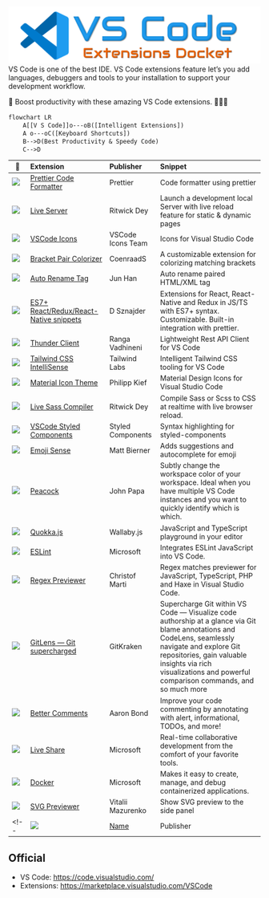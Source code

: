 <img src="icons/logo.png" alt="VSCode Extensions Docket"> 
VS Code is one of the best IDE. VS Code extensions feature let’s you add languages, debuggers and tools to your installation to support your development workflow. 

💪 Boost productivity with these amazing VS Code extensions. 🚀🚀🚀
```mermaid
flowchart LR
    A[[V S Code]]o---oB([Intelligent Extensions])
    A o---oC([Keyboard Shortcuts])
    B-->D(Best Productivity & Speedy Code)
    C-->D
```
    
| 📍      | Extension | Publisher| Snippet |
|  ---      | :---      | :---     |  :---   |
|<img width="100" src="https://esbenp.gallerycdn.vsassets.io/extensions/esbenp/prettier-vscode/9.2.0/1643472694801/Microsoft.VisualStudio.Services.Icons.Default"> | [Prettier Code Formatter](https://marketplace.visualstudio.com/items?itemName=esbenp.prettier-vscode) | Prettier | Code formatter using prettier |
|<img width="100" src="https://ritwickdey.gallerycdn.vsassets.io/extensions/ritwickdey/liveserver/5.7.4/1643011470561/Microsoft.VisualStudio.Services.Icons.Default"> | [Live Server](https://marketplace.visualstudio.com/items?itemName=ritwickdey.LiveServer) |Ritwick Dey |Launch a development local Server with live reload feature for static & dynamic pages |
|<img width="100" src="https://vscode-icons-team.gallerycdn.vsassets.io/extensions/vscode-icons-team/vscode-icons/11.8.0/1638640450382/Microsoft.VisualStudio.Services.Icons.Default"> | [VSCode Icons](https://marketplace.visualstudio.com/items?itemName=vscode-icons-team.vscode-icons) |VSCode Icons Team |Icons for Visual Studio Code |
|<img width="100" src="https://coenraads.gallerycdn.vsassets.io/extensions/coenraads/bracket-pair-colorizer/1.0.62/1639429155773/Microsoft.VisualStudio.Services.Icons.Default" > | [Bracket Pair Colorizer](https://marketplace.visualstudio.com/items?itemName=CoenraadS.bracket-pair-colorizer) |CoenraadS |A customizable extension for colorizing matching brackets |
|<img width="100" src="https://formulahendry.gallerycdn.vsassets.io/extensions/formulahendry/auto-rename-tag/0.1.9/1634044270873/Microsoft.VisualStudio.Services.Icons.Default" > | [Auto Rename Tag](https://marketplace.visualstudio.com/items?itemName=formulahendry.auto-rename-tag) |Jun Han |Auto rename paired HTML/XML tag |
|<img width="100" src="https://dsznajder.gallerycdn.vsassets.io/extensions/dsznajder/es7-react-js-snippets/4.1.0/1642684475025/Microsoft.VisualStudio.Services.Icons.Default" > | [ES7+ React/Redux/React-Native snippets](https://marketplace.visualstudio.com/items?itemName=dsznajder.es7-react-js-snippets) | D Sznajder |Extensions for React, React-Native and Redux in JS/TS with ES7+ syntax. Customizable. Built-in integration with prettier.|
|<img width="100" src="https://rangav.gallerycdn.vsassets.io/extensions/rangav/vscode-thunder-client/1.11.1/1643291824820/Microsoft.VisualStudio.Services.Icons.Default" > | [Thunder Client](https://marketplace.visualstudio.com/items?itemName=rangav.vscode-thunder-client) |Ranga Vadhineni | Lightweight Rest API Client for VS Code|
|<img width="100" src="https://bradlc.gallerycdn.vsassets.io/extensions/bradlc/vscode-tailwindcss/0.7.6/1642429283725/Microsoft.VisualStudio.Services.Icons.Default" > | [Tailwind CSS IntelliSense](https://marketplace.visualstudio.com/items?itemName=bradlc.vscode-tailwindcss) | Tailwind Labs |Intelligent Tailwind CSS tooling for VS Code |
|<img width="100" src="https://pkief.gallerycdn.vsassets.io/extensions/pkief/material-icon-theme/4.13.0/1644538706149/Microsoft.VisualStudio.Services.Icons.Default"> | [Material Icon Theme](https://marketplace.visualstudio.com/items?itemName=PKief.material-icon-theme) | Philipp Kief |Material Design Icons for Visual Studio Code |
|<img width="100" src="https://ritwickdey.gallerycdn.vsassets.io/extensions/ritwickdey/live-sass/3.0.0/1531332580258/Microsoft.VisualStudio.Services.Icons.Default" > | [Live Sass Compiler](https://marketplace.visualstudio.com/items?itemName=ritwickdey.live-sass) | Ritwick Dey |Compile Sass or Scss to CSS at realtime with live browser reload.|
|<img width="100" src="https://styled-components.gallerycdn.vsassets.io/extensions/styled-components/vscode-styled-components/1.7.2/1639156137415/Microsoft.VisualStudio.Services.Icons.Default" > | [VSCode Styled Components](https://marketplace.visualstudio.com/items?itemName=styled-components.vscode-styled-components) | Styled Components | Syntax highlighting for styled-components | 
|<img width="100" src="https://bierner.gallerycdn.vsassets.io/extensions/bierner/emojisense/0.9.0/1631061871283/Microsoft.VisualStudio.Services.Icons.Default" > | [Emoji Sense](https://marketplace.visualstudio.com/items?itemName=bierner.emojisense) | Matt Bierner | Adds suggestions and autocomplete for emoji | 
|<img width="100" src="https://johnpapa.gallerycdn.vsassets.io/extensions/johnpapa/vscode-peacock/4.0.0/1637123141619/Microsoft.VisualStudio.Services.Icons.Default" > | [Peacock](https://marketplace.visualstudio.com/items?itemName=johnpapa.vscode-peacock) | John Papa | Subtly change the workspace color of your workspace. Ideal when you have multiple VS Code instances and you want to quickly identify which is which. | 
|<img width="100" src="https://wallabyjs.gallerycdn.vsassets.io/extensions/wallabyjs/quokka-vscode/1.0.450/1646864293010/Microsoft.VisualStudio.Services.Icons.Default" > | [Quokka.js](https://marketplace.visualstudio.com/items?itemName=WallabyJs.quokka-vscode) | Wallaby.js | JavaScript and TypeScript playground in your editor |
|<img width="100" src="https://dbaeumer.gallerycdn.vsassets.io/extensions/dbaeumer/vscode-eslint/2.2.3/1642067257652/Microsoft.VisualStudio.Services.Icons.Default" > | [ESLint](URL) | Microsoft | Integrates ESLint JavaScript into VS Code. |
|<img width="100" src="https://chrmarti.gallerycdn.vsassets.io/extensions/chrmarti/regex/0.4.0/1614893264407/Microsoft.VisualStudio.Services.Icons.Default" > | [Regex Previewer](https://marketplace.visualstudio.com/items?itemName=chrmarti.regex) | Christof Marti | Regex matches previewer for JavaScript, TypeScript, PHP and Haxe in Visual Studio Code. | 
|<img width="100" src="https://eamodio.gallerycdn.vsassets.io/extensions/eamodio/gitlens/12.0.5/1647557310304/Microsoft.VisualStudio.Services.Icons.Default" > | [GitLens — Git supercharged](https://marketplace.visualstudio.com/items?itemName=eamodio.gitlens) | GitKraken | Supercharge Git within VS Code — Visualize code authorship at a glance via Git blame annotations and CodeLens, seamlessly navigate and explore Git repositories, gain valuable insights via rich visualizations and powerful comparison commands, and so much more |
|<img width="100" src="https://aaron-bond.gallerycdn.vsassets.io/extensions/aaron-bond/better-comments/2.1.0/1594671781043/Microsoft.VisualStudio.Services.Icons.Default" > | [Better Comments](https://marketplace.visualstudio.com/items?itemName=aaron-bond.better-comments) | Aaron Bond | Improve your code commenting by annotating with alert, informational, TODOs, and more! |
|<img width="100" src="https://ms-vsliveshare.gallerycdn.vsassets.io/extensions/ms-vsliveshare/vsliveshare/1.0.5449/1647448691573/Microsoft.VisualStudio.Services.Icons.Default" > | [Live Share](https://marketplace.visualstudio.com/items?itemName=MS-vsliveshare.vsliveshare) | Microsoft | Real-time collaborative development from the comfort of your favorite tools. |  
|<img width="100" src="https://ms-azuretools.gallerycdn.vsassets.io/extensions/ms-azuretools/vscode-docker/1.21.0/1647876603791/Microsoft.VisualStudio.Services.Icons.Default" > | [Docker](https://marketplace.visualstudio.com/items?itemName=ms-azuretools.vscode-docker) | Microsoft | Makes it easy to create, manage, and debug containerized applications. | 
|<img width="100" src="https://vitaliymaz.gallerycdn.vsassets.io/extensions/vitaliymaz/vscode-svg-previewer/0.7.0/1613512329643/Microsoft.VisualStudio.Services.Icons.Default" > | [SVG Previewer](https://marketplace.visualstudio.com/items?itemName=vitaliymaz.vscode-svg-previewer) | Vitalii Mazurenko | Show SVG preview to the side panel |
<!-- |<img width="100" src="Icon_URL" > | [Name](URL) | Publisher | Snippet | --> 






## Official
 - VS Code: https://code.visualstudio.com/
 - Extensions: https://marketplace.visualstudio.com/VSCode

